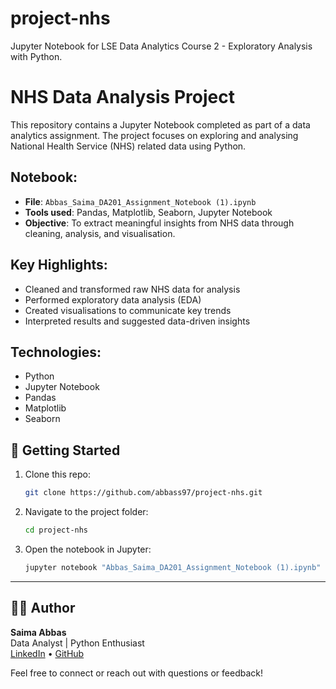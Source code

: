 # project-nhs

Jupyter Notebook for LSE Data Analytics Course 2 - Exploratory Analysis with Python.

# NHS Data Analysis Project

This repository contains a Jupyter Notebook completed as part of a data analytics assignment. The project focuses on exploring and analysing National Health Service (NHS) related data using Python.

## Notebook:

- **File**: `Abbas_Saima_DA201_Assignment_Notebook (1).ipynb`
- **Tools used**: Pandas, Matplotlib, Seaborn, Jupyter Notebook
- **Objective**: To extract meaningful insights from NHS data through cleaning, analysis, and visualisation.

## Key Highlights:

- Cleaned and transformed raw NHS data for analysis
- Performed exploratory data analysis (EDA)
- Created visualisations to communicate key trends
- Interpreted results and suggested data-driven insights

## Technologies:

- Python
- Jupyter Notebook
- Pandas
- Matplotlib
- Seaborn

## 🚀 Getting Started

1. Clone this repo:
   ```bash
   git clone https://github.com/abbass97/project-nhs.git
   ```
2. Navigate to the project folder:
   ```bash
   cd project-nhs
   ```
3. Open the notebook in Jupyter:
   ```bash
   jupyter notebook "Abbas_Saima_DA201_Assignment_Notebook (1).ipynb"
   ```

---

## 👩‍💻 Author

**Saima Abbas**  
Data Analyst | Python Enthusiast  
[LinkedIn](https://www.linkedin.com/in/saimaabbas52) • [GitHub](https://github.com/abbass97)

Feel free to connect or reach out with questions or feedback!
